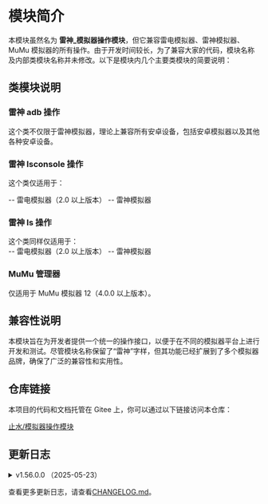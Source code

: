 <!-- markdownlint-disable MD033 -->

# 模块简介

本模块虽然名为 **雷神\_模拟器操作模块**，但它兼容雷电模拟器、雷神模拟器、MuMu 模拟器的所有操作。由于开发时间较长，为了兼容大家的代码，模块名称及内部类模块名称并未修改。以下是模块内几个主要类模块的简要说明：

## 类模块说明

### 雷神 adb 操作

这个类不仅限于雷神模拟器，理论上兼容所有安卓设备，包括安卓模拟器以及其他各种安卓设备。

### 雷神 lsconsole 操作

这个类仅适用于：

-- 雷电模拟器（2.0 以上版本）
-- 雷神模拟器

### 雷神 ls 操作

这个类同样仅适用于：  
-- 雷电模拟器（2.0 以上版本）
-- 雷神模拟器

### MuMu 管理器

仅适用于 MuMu 模拟器 12（4.0.0 以上版本）。

## 兼容性说明

本模块旨在为开发者提供一个统一的操作接口，以便于在不同的模拟器平台上进行开发和测试。尽管模块名称保留了“雷神”字样，但其功能已经扩展到了多个模拟器品牌，确保了广泛的兼容性和实用性。

## 仓库链接

本项目的代码和文档托管在 Gitee 上，你可以通过以下链接访问本仓库：

[止水/模拟器操作模块](https://gitee.com/fjcq/ZsEmuLib)

## 更新日志

<details>
<summary>v1.56.0.0 （2025-05-23）</summary>

**新增**：


**优化**：

- 优化 内部文本处理方式，提高效率。
- 优化 `MuMu管理器` 中的 `索引` 参数的`通用型`解析逻辑，避免值大于 65535 时，无法正确执行的问题。
- 优化 `雷神_配置项` 当设置为 `自动保存` 时，由销毁时才保存，更改为每次改动配置项，都会保存。

**修复**：

- 修复 M_取运行中() 获取到的结果索引数组不正确的问题。
- 修复 `雷神adb操作.取安卓ID()` 在部分版本的 MUMU模拟器 中无法获取的问题。
- 修复 `M_取机型配置()` 在部分版本的 MUMU模拟器 中无法获取的问题。

</details>

查看更多更新日志，请查看[CHANGELOG.md](CHANGELOG.md)。
